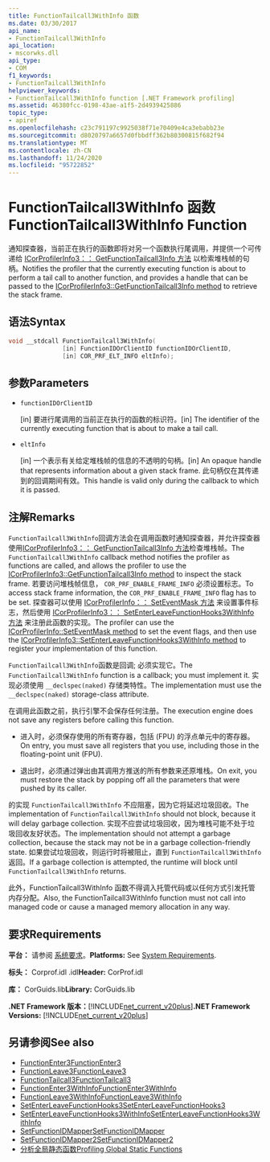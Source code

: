 ```yaml
---
title: FunctionTailcall3WithInfo 函数
ms.date: 03/30/2017
api_name:
- FunctionTailcall3WithInfo
api_location:
- mscorwks.dll
api_type:
- COM
f1_keywords:
- FunctionTailcall3WithInfo
helpviewer_keywords:
- FunctionTailcall3WithInfo function [.NET Framework profiling]
ms.assetid: 46380fcc-0198-43ae-a1f5-2d4939425886
topic_type:
- apiref
ms.openlocfilehash: c23c791197c9925038f71e70409e4ca3ebabb23e
ms.sourcegitcommit: d8020797a6657d0fbbdff362b80300815f682f94
ms.translationtype: MT
ms.contentlocale: zh-CN
ms.lasthandoff: 11/24/2020
ms.locfileid: "95722852"
---
```

# <a name="functiontailcall3withinfo-function"></a><span data-ttu-id="4fbb6-102">FunctionTailcall3WithInfo 函数</span><span class="sxs-lookup"><span data-stu-id="4fbb6-102">FunctionTailcall3WithInfo Function</span></span>

<span data-ttu-id="4fbb6-103">通知探查器，当前正在执行的函数即将对另一个函数执行尾调用，并提供一个可传递给 [ICorProfilerInfo3：： GetFunctionTailcall3Info 方法](icorprofilerinfo3-getfunctiontailcall3info-method.md) 以检索堆栈帧的句柄。</span><span class="sxs-lookup"><span data-stu-id="4fbb6-103">Notifies the profiler that the currently executing function is about to perform a tail call to another function, and provides a handle that can be passed to the [ICorProfilerInfo3::GetFunctionTailcall3Info method](icorprofilerinfo3-getfunctiontailcall3info-method.md) to retrieve the stack frame.</span></span>  
  
## <a name="syntax"></a><span data-ttu-id="4fbb6-104">语法</span><span class="sxs-lookup"><span data-stu-id="4fbb6-104">Syntax</span></span>  
  
```cpp  
void __stdcall FunctionTailcall3WithInfo(  
               [in] FunctionIDOrClientID functionIDOrClientID,  
               [in] COR_PRF_ELT_INFO eltInfo);  
```  
  
## <a name="parameters"></a><span data-ttu-id="4fbb6-105">参数</span><span class="sxs-lookup"><span data-stu-id="4fbb6-105">Parameters</span></span>  

- `functionIDOrClientID`

  <span data-ttu-id="4fbb6-106">\[in] 要进行尾调用的当前正在执行的函数的标识符。</span><span class="sxs-lookup"><span data-stu-id="4fbb6-106">\[in] The identifier of the currently executing function that is about to make a tail call.</span></span>

- `eltInfo`

  <span data-ttu-id="4fbb6-107">\[in] 一个表示有关给定堆栈帧的信息的不透明的句柄。</span><span class="sxs-lookup"><span data-stu-id="4fbb6-107">\[in] An opaque handle that represents information about a given stack frame.</span></span> <span data-ttu-id="4fbb6-108">此句柄仅在其传递到的回调期间有效。</span><span class="sxs-lookup"><span data-stu-id="4fbb6-108">This handle is valid only during the callback to which it is passed.</span></span>

## <a name="remarks"></a><span data-ttu-id="4fbb6-109">注解</span><span class="sxs-lookup"><span data-stu-id="4fbb6-109">Remarks</span></span>  

 <span data-ttu-id="4fbb6-110">`FunctionTailcall3WithInfo`回调方法会在调用函数时通知探查器，并允许探查器使用[ICorProfilerInfo3：： GetFunctionTailcall3Info 方法](icorprofilerinfo3-getfunctiontailcall3info-method.md)检查堆栈帧。</span><span class="sxs-lookup"><span data-stu-id="4fbb6-110">The `FunctionTailcall3WithInfo` callback method notifies the profiler as functions are called, and allows the profiler to use the [ICorProfilerInfo3::GetFunctionTailcall3Info method](icorprofilerinfo3-getfunctiontailcall3info-method.md) to inspect the stack frame.</span></span> <span data-ttu-id="4fbb6-111">若要访问堆栈帧信息， `COR_PRF_ENABLE_FRAME_INFO` 必须设置标志。</span><span class="sxs-lookup"><span data-stu-id="4fbb6-111">To access stack frame information, the `COR_PRF_ENABLE_FRAME_INFO` flag has to be set.</span></span> <span data-ttu-id="4fbb6-112">探查器可以使用 [ICorProfilerInfo：： SetEventMask 方法](icorprofilerinfo-seteventmask-method.md) 来设置事件标志，然后使用 [ICorProfilerInfo3：： SetEnterLeaveFunctionHooks3WithInfo 方法](icorprofilerinfo3-setenterleavefunctionhooks3withinfo-method.md) 来注册此函数的实现。</span><span class="sxs-lookup"><span data-stu-id="4fbb6-112">The profiler can use the [ICorProfilerInfo::SetEventMask method](icorprofilerinfo-seteventmask-method.md) to set the event flags, and then use the [ICorProfilerInfo3::SetEnterLeaveFunctionHooks3WithInfo method](icorprofilerinfo3-setenterleavefunctionhooks3withinfo-method.md) to register your implementation of this function.</span></span>  
  
 <span data-ttu-id="4fbb6-113">`FunctionTailcall3WithInfo`函数是回调; 必须实现它。</span><span class="sxs-lookup"><span data-stu-id="4fbb6-113">The `FunctionTailcall3WithInfo` function is a callback; you must implement it.</span></span> <span data-ttu-id="4fbb6-114">实现必须使用 `__declspec(naked)` 存储类特性。</span><span class="sxs-lookup"><span data-stu-id="4fbb6-114">The implementation must use the `__declspec(naked)` storage-class attribute.</span></span>  
  
 <span data-ttu-id="4fbb6-115">在调用此函数之前，执行引擎不会保存任何注册。</span><span class="sxs-lookup"><span data-stu-id="4fbb6-115">The execution engine does not save any registers before calling this function.</span></span>  
  
- <span data-ttu-id="4fbb6-116">进入时，必须保存使用的所有寄存器，包括 (FPU) 的浮点单元中的寄存器。</span><span class="sxs-lookup"><span data-stu-id="4fbb6-116">On entry, you must save all registers that you use, including those in the floating-point unit (FPU).</span></span>  
  
- <span data-ttu-id="4fbb6-117">退出时，必须通过弹出由其调用方推送的所有参数来还原堆栈。</span><span class="sxs-lookup"><span data-stu-id="4fbb6-117">On exit, you must restore the stack by popping off all the parameters that were pushed by its caller.</span></span>  
  
 <span data-ttu-id="4fbb6-118">的实现 `FunctionTailcall3WithInfo` 不应阻塞，因为它将延迟垃圾回收。</span><span class="sxs-lookup"><span data-stu-id="4fbb6-118">The implementation of `FunctionTailcall3WithInfo` should not block, because it will delay garbage collection.</span></span> <span data-ttu-id="4fbb6-119">实现不应尝试垃圾回收，因为堆栈可能不处于垃圾回收友好状态。</span><span class="sxs-lookup"><span data-stu-id="4fbb6-119">The implementation should not attempt a garbage collection, because the stack may not be in a garbage collection-friendly state.</span></span> <span data-ttu-id="4fbb6-120">如果尝试垃圾回收，则运行时将被阻止，直到 `FunctionTailcall3WithInfo` 返回。</span><span class="sxs-lookup"><span data-stu-id="4fbb6-120">If a garbage collection is attempted, the runtime will block until `FunctionTailcall3WithInfo` returns.</span></span>  
  
 <span data-ttu-id="4fbb6-121">此外，FunctionTailcall3WithInfo 函数不得调入托管代码或以任何方式引发托管内存分配。</span><span class="sxs-lookup"><span data-stu-id="4fbb6-121">Also, the FunctionTailcall3WithInfo function must not call into managed code or cause a managed memory allocation in any way.</span></span>  
  
## <a name="requirements"></a><span data-ttu-id="4fbb6-122">要求</span><span class="sxs-lookup"><span data-stu-id="4fbb6-122">Requirements</span></span>  

 <span data-ttu-id="4fbb6-123">**平台：** 请参阅 [系统要求](../../get-started/system-requirements.md)。</span><span class="sxs-lookup"><span data-stu-id="4fbb6-123">**Platforms:** See [System Requirements](../../get-started/system-requirements.md).</span></span>  
  
 <span data-ttu-id="4fbb6-124">**标头：** Corprof.idl .idl</span><span class="sxs-lookup"><span data-stu-id="4fbb6-124">**Header:** CorProf.idl</span></span>  
  
 <span data-ttu-id="4fbb6-125">**库：** CorGuids.lib</span><span class="sxs-lookup"><span data-stu-id="4fbb6-125">**Library:** CorGuids.lib</span></span>  
  
 <span data-ttu-id="4fbb6-126">**.NET Framework 版本：**[!INCLUDE[net_current_v20plus](../../../../includes/net-current-v20plus-md.md)]</span><span class="sxs-lookup"><span data-stu-id="4fbb6-126">**.NET Framework Versions:** [!INCLUDE[net_current_v20plus](../../../../includes/net-current-v20plus-md.md)]</span></span>  
  
## <a name="see-also"></a><span data-ttu-id="4fbb6-127">另请参阅</span><span class="sxs-lookup"><span data-stu-id="4fbb6-127">See also</span></span>

- [<span data-ttu-id="4fbb6-128">FunctionEnter3</span><span class="sxs-lookup"><span data-stu-id="4fbb6-128">FunctionEnter3</span></span>](functionenter3-function.md)
- [<span data-ttu-id="4fbb6-129">FunctionLeave3</span><span class="sxs-lookup"><span data-stu-id="4fbb6-129">FunctionLeave3</span></span>](functionleave3-function.md)
- [<span data-ttu-id="4fbb6-130">FunctionTailcall3</span><span class="sxs-lookup"><span data-stu-id="4fbb6-130">FunctionTailcall3</span></span>](functiontailcall3-function.md)
- [<span data-ttu-id="4fbb6-131">FunctionEnter3WithInfo</span><span class="sxs-lookup"><span data-stu-id="4fbb6-131">FunctionEnter3WithInfo</span></span>](functiontailcall3-function.md)
- [<span data-ttu-id="4fbb6-132">FunctionLeave3WithInfo</span><span class="sxs-lookup"><span data-stu-id="4fbb6-132">FunctionLeave3WithInfo</span></span>](functionleave3withinfo-function.md)
- [<span data-ttu-id="4fbb6-133">SetEnterLeaveFunctionHooks3</span><span class="sxs-lookup"><span data-stu-id="4fbb6-133">SetEnterLeaveFunctionHooks3</span></span>](icorprofilerinfo3-setenterleavefunctionhooks3-method.md)
- [<span data-ttu-id="4fbb6-134">SetEnterLeaveFunctionHooks3WithInfo</span><span class="sxs-lookup"><span data-stu-id="4fbb6-134">SetEnterLeaveFunctionHooks3WithInfo</span></span>](icorprofilerinfo3-setenterleavefunctionhooks3withinfo-method.md)
- [<span data-ttu-id="4fbb6-135">SetFunctionIDMapper</span><span class="sxs-lookup"><span data-stu-id="4fbb6-135">SetFunctionIDMapper</span></span>](icorprofilerinfo-setfunctionidmapper-method.md)
- [<span data-ttu-id="4fbb6-136">SetFunctionIDMapper2</span><span class="sxs-lookup"><span data-stu-id="4fbb6-136">SetFunctionIDMapper2</span></span>](icorprofilerinfo3-setfunctionidmapper2-method.md)
- [<span data-ttu-id="4fbb6-137">分析全局静态函数</span><span class="sxs-lookup"><span data-stu-id="4fbb6-137">Profiling Global Static Functions</span></span>](profiling-global-static-functions.md)

